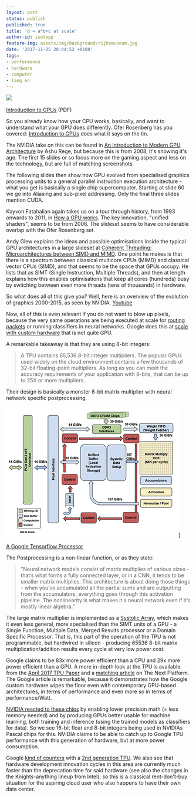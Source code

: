 ```yaml
---
layout: post
status: publish
published: true
title: 'd = a*b+c at scale'
author-id: isotopp
feature-img: assets/img/background/rijksmuseum.jpg
date: '2017-11-25 20:44:52 +0100'
tags:
- performance
- hardware
- computer
- lang_en
---
```

![](/uploads/2017/11/dabc-300x92.png)

[Introduction to GPUs](http://haifux.org/lectures/267/Introduction-to-GPUs.pdf) (PDF)

So you already know how your CPU works, basically, and want to understand
what your GPU does differently. Ofer Rosenberg has you covered:
[Introduction to GPUs](http://haifux.org/lectures/267/Introduction-to-GPUs.pdf) does what it
says on the tin. 

The NVIDIA take on this can be found in [An Introduction to Modern GPU
Architecture](http://download.nvidia.com/developer/cuda/seminar/TDCI_Arch.pdf)
by Ashu Rege, but because this is from 2008, it's showing it's age. The
first 15 slides or so focus more on the gaming aspect and less on the
technology, but are full of matching screenshots. 

The following slides then show how GPU evolved from specialised graphics
processing units to a general parallel instruction execution architecture -
what you get is basically a single chip supercomputer. Starting at slide 60
we go into Aliasing and sub-pixel addressing. Only the final three slides
mention CUDA. 

Kayvon Fatahalian again takes us on a tour through history, from 1993
onwards to 2011, in 
[How a GPU works](https://www.cs.cmu.edu/afs/cs/academic/class/15462-f11/www/lec_slides/lec19.pdf).
The key innovation, "unified shaders", seems to be from 2006. The slideset
seems to have considerable overlap with the Ofer Rosenberg set. 

Andy Glew explains the ideas and possible optimisations inside the typical
GPU architectures in a large slideset at 
[Coherent Threading: Microarchitectures between SIMD and MIMD](https://parlab.eecs.berkeley.edu/sites/all/parlab/files/20090827-glew-vector.pdf).
One point he makes is that there is a spectrum between classical multicore
CPUs (MIMD) and classical vector CPUs (SIMD), and that seems to be the space
that GPUs occupy. He lists that as SIMT (Single Instruction, Multiple
Threads), and then at length explains how this enables optimisations that
keep all cores (hundreds) busy by switching between even more threads (tens
of thousands) in hardware. 

So what does all of this give you? Well, here is an overview of the
evolution of graphics 2000-2015, as seen by NVIDIA.
[Youtube](https://www.youtube.com/watch?v=6QJvAiCHXqc)

Now, all of this is even relevant if you do not want to blow up pixels,
because the very same operations are being executed at scale for 
[routing packets](https://www.youtube.com/watch?v=df2_72wjEdw) or running classifiers
in neural networks. Google does this at
[scale with custom hardware](https://cloud.google.com/blog/big-data/2017/05/an-in-depth-look-at-googles-first-tensor-processing-unit-tpu)
that is not quite GPU.

A remarkable takeaway is that they are using 8-bit integers:

> A TPU contains 65,536 8-bit integer multipliers. The popular GPUs used
> widely on the cloud environment contains a few thousands of 32-bit
> floating-point multipliers. As long as you can meet the accuracy
> requirements of your application with 8-bits, that can be up to 25X or
> more multipliers.

Their design is basically a monster 8-bit matrix multiplier with neural
network specific postprocessing. 

![](/uploads/2017/11/tpu-15.png)]

[A Google Tensorflow Processor](https://cloud.google.com/blog/big-data/2017/05/an-in-depth-look-at-googles-first-tensor-processing-unit-tpu)

The Postprocessing is a non-linear function, or as they state:

> "Neural network models consist of matrix multiplies of various sizes - 
> that’s what forms a fully connected layer, or in a CNN, it tends to be
> smaller matrix multiplies. This architecture is about doing those things - 
> when you’ve accumulated all the partial sums and are outputting from
> the accumulators, everything goes through this activation pipeline. The
> nonlinearity is what makes it a neural network even if it’s mostly
> linear algebra.”

The large matrix multiplier is implemented as a 
[Systolic Array](https://en.wikipedia.org/wiki/Systolic_array), which makes it even
less general, more specialised than the SIMT units of a GPU -  a Single
Function, Multiple Data, Merged Results processor or a Domain Specific
Processor. That is, this part of the operation of the TPU is not
programmable, but hardwired in silicon - producing 65536 8-bit matrix
multiplication/addition results every cycle at very low power cost. 

Google claims to be 83x more power efficient than a CPU and 29x more power
efficient than a GPU. A more in-depth look at the TPU is available from the
[April 2017 TPU Paper](https://arxiv.org/abs/1704.04760) and a 
[matching article](https://www.nextplatform.com/2017/04/05/first-depth-look-googles-tpu-architecture/)
on The Next Platform. The Google article is remarkable, because it
demonstrates how the Google custom hardware wipes the floor even with
contemporary GPU-based architectures, in terms of performance and even more
so in terms of performance/Watt. 

[NVIDIA reacted to these chips](https://www.nextplatform.com/2017/04/12/googles-tpu-investment-make-sense-going-forward/)
by enabling lower precision math (= less memory needed) and by producing
GPUs better usable for machine learning, both training and inference (using
the trained models as classifiers for data). So we see 16-bit float and
8-bit integers being used in NVIDIAs Pascal chips for this. NVIDIA claims to
be able to catch up to Google TPU performance with this generation of
hardware, but at more power consumption. 

Google [kind of counters](https://blog.google/topics/google-cloud/google-cloud-offer-tpus-machine-learning/)
with a [2nd generation TPU](https://www.nextplatform.com/2017/05/22/hood-googles-tpu2-machine-learning-clusters/).
We also see that hardware development innovation cycles in this area are
currently much faster than the deprecation time for said hardware (see also
the changes in the Knights-anything lineup from Intel), so this is a
classical rent-don't-buy situation for the aspiring cloud user who also
happens to have their own data center.
